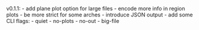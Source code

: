v0.1.1:
    - add plane plot option for large files
    - encode more info in region plots
    - be more strict for some arches
    - introduce JSON output
    - add some CLI flags:
        - quiet
        - no-plots
        - no-out
        - big-file
